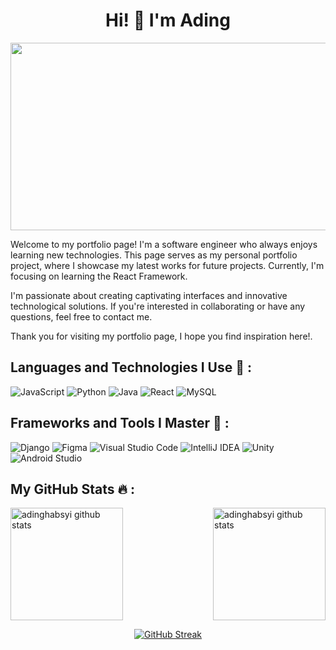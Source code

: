 <!--
**adinghabsyi/adinghabsyi** is a ✨ _special_ ✨ repository because its `README.md` (this file) appears on your GitHub profile.
-->

<div align="center">
  <h1>Hi! 👋 I'm Ading</h3>
</div>
<div align="center">
  <img src="https://media.giphy.com/media/ZVik7pBtu9dNS/giphy.gif" width="600" height="300" />
</div>

<p>Welcome to my portfolio page! I'm a software engineer who always enjoys learning new technologies. This page serves as my personal portfolio project, where I showcase my latest works for future projects. Currently, I'm focusing on learning the React Framework.

I'm passionate about creating captivating interfaces and innovative technological solutions. If you're interested in collaborating or have any questions, feel free to contact me.

Thank you for visiting my portfolio page, I hope you find inspiration here!.</p>


## Languages and Technologies I Use 🧰 :
<p align="left">
  <img alt="JavaScript" src="https://img.shields.io/badge/JavaScript-F0DB4F?style=for-the-badge&logo=javascript&logoColor=333333" />
  <img alt="Python" src="https://img.shields.io/badge/Python-3776AB?style=for-the-badge&logo=python&logoColor=white" />
  <img alt="Java" src="https://img.shields.io/badge/Java-007396?style=for-the-badge&logo=java&logoColor=white" />
  <img alt="React" src="https://img.shields.io/badge/React-61DAFB?style=for-the-badge&logo=react&logoColor=white" />
  <img alt="MySQL" src="https://img.shields.io/badge/MySQL-4479A1?style=for-the-badge&logo=mysql&logoColor=white" />
</p>


## Frameworks and Tools I Master 🔧 :
<p align="left">
  <img alt="Django" src="https://img.shields.io/badge/Django-092E20?style=for-the-badge&logo=django&logoColor=white" />
  <img alt="Figma" src="https://img.shields.io/badge/Figma-F24E1E?style=for-the-badge&logo=figma&logoColor=white" />
  <img alt="Visual Studio Code" src="https://img.shields.io/badge/Visual%20Studio%20Code-0078d7?style=for-the-badge&logo=visual-studio-code&logoColor=white" />
  <img alt="IntelliJ IDEA" src="https://img.shields.io/badge/IntelliJ%20IDEA-000000?style=for-the-badge&logo=intellij-idea&logoColor=white" />
  <img alt="Unity" src="https://img.shields.io/badge/Unity-000000?style=for-the-badge&logo=unity&logoColor=white" />
  <img alt="Android Studio" src="https://img.shields.io/badge/Android%20Studio-3DDC84?style=for-the-badge&logo=android-studio&logoColor=white" />
</p>


## My GitHub Stats 🔥 :
<div style="display: flex; justify-content: space-between;">
  <img height="180em" src="https://github-readme-stats-eight-theta.vercel.app/api?username=adinghabsyi&show_icons=true&theme=dracula&include_all_commits=true&count_private=true" alt="adinghabsyi github stats" />
  <img height="180em" src="https://github-readme-stats-eight-theta.vercel.app/api/top-langs/?username=adinghabsyi&layout=compact&langs_count=8&theme=dracula" alt="adinghabsyi github stats" />
</div>
<p></p>

<p align="center">
  <a href="https://github.com/adinghabsyi/github-readme-stats">
    <img align="center" src="https://github-readme-streak-stats.herokuapp.com/?user=adinghabsyi&theme=dracula&hide_border=false" alt="GitHub Streak" />
  </a>
</p>
